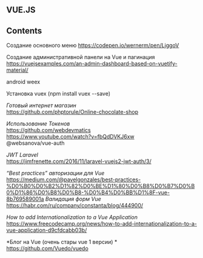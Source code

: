 ## VUE.JS

## Contents

Cоздание основного меню
https://codepen.io/wernerm/pen/LjggoV

Cоздание административной панели на Vue и пагинация  
https://vuejsexamples.com/an-admin-dashboard-based-on-vuetify-material/

android
weex

Установка vuex (npm install vuex --save)

*Готовый интернет магазин*  
https://github.com/phptorule/Online-chocolate-shop


*Использование Токенов*  
https://github.com/webdevmatics  
https://www.youtube.com/watch?v=fbQdDVKJ6xw  
@websanova/vue-auth

*JWT Laravel*  
https://jimfrenette.com/2016/11/laravel-vuejs2-jwt-auth/3/

*“Best practices” авторизации для Vue*
https://medium.com/@pavelgonzales/best-practices-%D0%B0%D0%B2%D1%82%D0%BE%D1%80%D0%B8%D0%B7%D0%B0%D1%86%D0%B8%D0%B8-%D0%B4%D0%BB%D1%8F-vue-8b769589001a
*Валидация форм Vue*
https://habr.com/ru/company/constanta/blog/444900/


*How to add Internationalization to a Vue Application*
https://www.freecodecamp.org/news/how-to-add-internationalization-to-a-vue-application-d9cfdcabb03b/


*Блог на Vue (очень стары vue 1 версии) *
https://github.com/Vuedo/vuedo